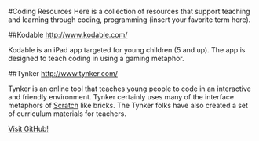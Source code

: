 #Coding Resources
Here is a collection of resources that support teaching and learning through coding, programming (insert your favorite term here).

##Kodable
http://www.kodable.com/

Kodable is an iPad app targeted for young children (5 and up).
The app is designed to teach coding in using a gaming metaphor.

##Tynker
http://www.tynker.com/

Tynker is an online tool that teaches young people to code in an interactive and friendly environment.
Tynker certainly uses many of the interface metaphors of [Scratch](http://scratch.mit.edu/) like bricks. 
The Tynker folks have also created a set of curriculum materials for teachers.

[Visit GitHub!](www.github.com)
